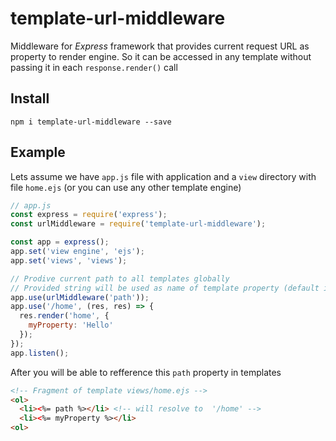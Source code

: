 # template-url-middleware
Middleware for *Express* framework that provides current request URL as property to render engine. So it can be accessed in any template without passing it in each `response.render()` call

## Install
`npm i template-url-middleware --save`

## Example
Lets assume we have `app.js` file with application and a `view` directory with file `home.ejs` (or you can use any other template engine)

```js
// app.js 
const express = require('express');
const urlMiddleware = require('template-url-middleware');

const app = express();
app.set('view engine', 'ejs');
app.set('views', 'views');

// Prodive current path to all templates globally
// Provided string will be used as name of template property (default is 'path')
app.use(urlMiddleware('path'));
app.use('/home', (res, res) => {
  res.render('home', {
    myProperty: 'Hello'
  });
});
app.listen();
```
After you will be able to refference this `path` property in templates
```html
<!-- Fragment of template views/home.ejs -->
<ol>
  <li><%= path %></li> <!-- will resolve to  '/home' -->
  <li><%= myProperty %></li>
<ol>

```
